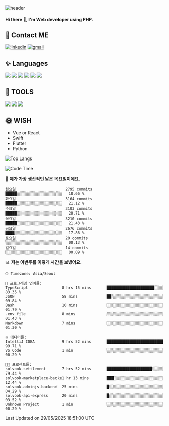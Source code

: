 ![header](https://capsule-render.vercel.app/api?type=waving&color=auto&height=300&section=header&text=Elin&fontSize=90&animation=twinkling)

#### Hi there 👋, I'm <b>Web developer</b> using PHP. ####

<!--
- 🔭 I’m currently working on Uniwill
- 🌱 I’m currently learning Vue or React or Python.
-->

<!---#### I am PHP developer --->

## 💌 Contact ME ###
[<img src='https://img.shields.io/badge/-EunjiKo-%230A66C2?style=flat-square&logo=LinkedIn&logoColor=white' alt='linkedin'>](https://www.linkedin.com/in/https://www.linkedin.com/in/eunji-ko-00a907164//)  [<img src='https://img.shields.io/badge/-einee214%40gmail.com-%23EA4335?style=flat-square&logo=Gmail&logoColor=white' alt='gmail'>](einee214@gmail.com)  


## ✨ Languages
<img src='https://img.shields.io/badge/-PHP-%23777BB4?style=for-the-badge&logo=PHP&logoColor=white'> <img src='https://img.shields.io/badge/-Laravel-%23FF2D20?style=for-the-badge&logo=Laravel&logoColor=white'> <img src='https://img.shields.io/badge/Jquery-%230769AD?style=for-the-badge&logo=Jquery&logoColor=white'> <img src='https://img.shields.io/badge/CSS3-%231572B6?style=for-the-badge&logo=CSS3&logoColor=white'> <img src='https://img.shields.io/badge/Bootstrap-%237952B3?style=for-the-badge&logo=Bootstrap&logoColor=white' > <img src='https://img.shields.io/badge/MySQL-%234479A1?style=for-the-badge&logo=MySQL&logoColor=white' >

## 🌷 TOOLS
<img src='https://img.shields.io/badge/PHPSTORM-%23000000?style=for-the-badge&logo=PhpStorm&logoColor=white' > <img src='https://img.shields.io/badge/GitLab-%23FCA121?style=for-the-badge&logo=GitLab&logoColor=white' > <img src='https://img.shields.io/badge/GitHub-%23181717?style=for-the-badge&logo=GitHub&logoColor=white'>


## 🌞 WISH
- Vue or React
- Swift
- Flutter
- Python


[![Top Langs](https://github-readme-stats.vercel.app/api/top-langs/?username=ein214&layout=compact)](https://github.com/anuraghazra/github-readme-stats)

<!--START_SECTION:waka-->
![Code Time](http://img.shields.io/badge/Code%20Time-4%2C214%20hrs%2048%20mins-blue)

📅 **제가 가장 생산적인 날은 목요일이에요.** 

```text
월요일                      2795 commits        █████░░░░░░░░░░░░░░░░░░░░   18.66 % 
화요일                      3164 commits        █████░░░░░░░░░░░░░░░░░░░░   21.12 % 
수요일                      3103 commits        █████░░░░░░░░░░░░░░░░░░░░   20.71 % 
목요일                      3210 commits        █████░░░░░░░░░░░░░░░░░░░░   21.43 % 
금요일                      2676 commits        ████░░░░░░░░░░░░░░░░░░░░░   17.86 % 
토요일                      20 commits          ░░░░░░░░░░░░░░░░░░░░░░░░░   00.13 % 
일요일                      14 commits          ░░░░░░░░░░░░░░░░░░░░░░░░░   00.09 % 
```


📊 **저는 이번주를 이렇게 시간을 보냈어요.** 

```text
🕑︎ Timezone: Asia/Seoul

💬 프로그래밍 언어들: 
TypeScript               8 hrs 15 mins       █████████████████████░░░░   83.35 % 
JSON                     58 mins             ██░░░░░░░░░░░░░░░░░░░░░░░   09.84 % 
Bash                     10 mins             ░░░░░░░░░░░░░░░░░░░░░░░░░   01.79 % 
.env file                8 mins              ░░░░░░░░░░░░░░░░░░░░░░░░░   01.43 % 
Markdown                 7 mins              ░░░░░░░░░░░░░░░░░░░░░░░░░   01.30 % 

🔥 에디터들: 
IntelliJ IDEA            9 hrs 52 mins       █████████████████████████   99.71 % 
VS Code                  1 min               ░░░░░░░░░░░░░░░░░░░░░░░░░   00.29 % 

🐱‍💻 프로젝트들: 
solvook-settlement       7 hrs 52 mins       ████████████████████░░░░░   79.44 % 
solvook-marketplace-backe1 hr 13 mins        ███░░░░░░░░░░░░░░░░░░░░░░   12.44 % 
solvook-adminjs-backend  25 mins             █░░░░░░░░░░░░░░░░░░░░░░░░   04.29 % 
solvook-api-express      20 mins             █░░░░░░░░░░░░░░░░░░░░░░░░   03.52 % 
Unknown Project          1 min               ░░░░░░░░░░░░░░░░░░░░░░░░░   00.29 % 
```


 Last Updated on 29/05/2025 18:51:00 UTC
<!--END_SECTION:waka-->

<!---![GitHub stats](https://github-readme-stats.vercel.app/api?username=ein214&show_icons=true&theme=dracula)  --->



